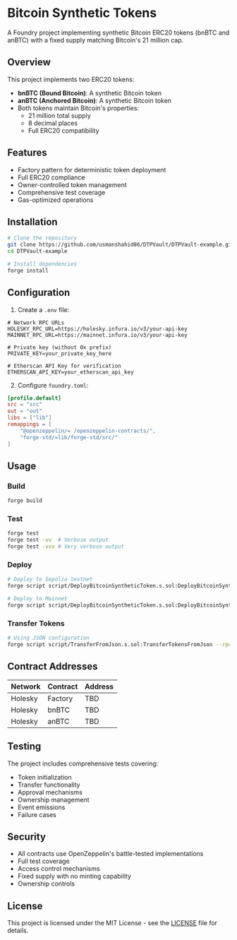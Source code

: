 # Bitcoin Synthetic Tokens

A Foundry project implementing synthetic Bitcoin ERC20 tokens (bnBTC and anBTC) with a fixed supply matching Bitcoin's 21 million cap.

## Overview

This project implements two ERC20 tokens:
- **bnBTC (Bound Bitcoin)**: A synthetic Bitcoin token
- **anBTC (Anchored Bitcoin)**: A synthetic Bitcoin token
- Both tokens maintain Bitcoin's properties:
  - 21 million total supply
  - 8 decimal places
  - Full ERC20 compatibility

## Features

- Factory pattern for deterministic token deployment
- Full ERC20 compliance
- Owner-controlled token management
- Comprehensive test coverage
- Gas-optimized operations

## Installation

```bash
# Clone the repository
git clone https://github.com/usmanshahid86/DTPVault/DTPVault-example.git
cd DTPVault-example

# Install dependencies
forge install
```

## Configuration

1. Create a `.env` file:
```env
# Network RPC URLs
HOLESKY_RPC_URL=https://holesky.infura.io/v3/your-api-key
MAINNET_RPC_URL=https://mainnet.infura.io/v3/your-api-key

# Private key (without 0x prefix)
PRIVATE_KEY=your_private_key_here

# Etherscan API Key for verification
ETHERSCAN_API_KEY=your_etherscan_api_key
```

2. Configure `foundry.toml`:
```toml
[profile.default]
src = "src"
out = "out"
libs = ["lib"]
remappings = [
    "@openzeppelin/= /openzeppelin-contracts/",
    "forge-std/=lib/forge-std/src/"
]
```

## Usage

### Build
```bash
forge build
```

### Test
```bash
forge test
forge test -vv  # Verbose output
forge test -vvv # Very verbose output
```

### Deploy
```bash
# Deploy to Sepolia testnet
forge script script/DeployBitcoinSyntheticToken.s.sol:DeployBitcoinSyntheticTokens --rpc-url $HOLESKY_RPC_URL --broadcast --verify

# Deploy to Mainnet
forge script script/DeployBitcoinSyntheticToken.s.sol:DeployBitcoinSyntheticTokens --rpc-url $MAINNET_RPC_URL --broadcast --verify
```

### Transfer Tokens
```bash
# Using JSON configuration
forge script script/TransferFromJson.s.sol:TransferTokensFromJson --rpc-url $RPC_URL --broadcast
```

## Contract Addresses

| Network | Contract | Address |
|---------|----------|---------|
| Holesky | Factory  | TBD     |
| Holesky | bnBTC    | TBD     |
| Holesky | anBTC    | TBD     |

## Testing

The project includes comprehensive tests covering:
- Token initialization
- Transfer functionality
- Approval mechanisms
- Ownership management
- Event emissions
- Failure cases


## Security

- All contracts use OpenZeppelin's battle-tested implementations
- Full test coverage
- Access control mechanisms
- Fixed supply with no minting capability
- Ownership controls

## License

This project is licensed under the MIT License - see the [LICENSE](LICENSE) file for details.

